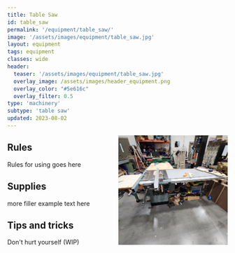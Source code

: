 ```yaml
---
title: Table Saw
id: table_saw
permalink: '/equipment/table_saw/'
image: '/assets/images/equipment/table_saw.jpg'
layout: equipment
tags: equipment
classes: wide
header:
  teaser: '/assets/images/equipment/table_saw.jpg'
  overlay_image: /assets/images/header_equipment.png
  overlay_color: "#5e616c"
  overlay_filter: 0.5
type: 'machinery'
subtype: 'table saw'
updated: 2023-08-02
---
```

<img align="right" width="250" height="250" src="/assets/images/equipment/table_saw.jpg">

## Rules

Rules for using goes here

## Supplies

more filler example text here

## Tips and tricks
Don't hurt yourself (WIP)